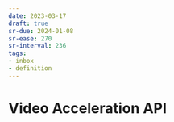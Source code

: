 ```yaml
---
date: 2023-03-17
draft: true
sr-due: 2024-01-08
sr-ease: 270
sr-interval: 236
tags:
- inbox
- definition
---
```


# Video Acceleration API